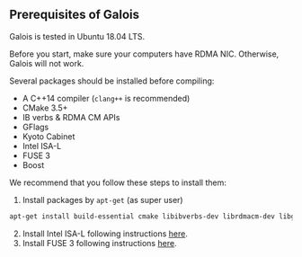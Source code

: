 ## Prerequisites of Galois

Galois is tested in Ubuntu 18.04 LTS.

Before you start, make sure your computers have RDMA NIC. Otherwise, Galois will not work.

Several packages should be installed before compiling:

* A C++14 compiler (`clang++` is recommended)
* CMake 3.5+
* IB verbs & RDMA CM APIs
* GFlags
* Kyoto Cabinet
* Intel ISA-L
* FUSE 3
* Boost

We recommend that you follow these steps to install them:

1. Install packages by `apt-get` (as super user)

```sh
apt-get install build-essential cmake libibverbs-dev librdmacm-dev libgoogle-glog-dev libgoogle-perftools-dev libgflags-dev libboost-all-dev libkyotocabinet-dev
```

2. Install Intel ISA-L following instructions [here](https://github.com/intel/isa-l).
3. Install FUSE 3 following instructions [here](https://github.com/libfuse/libfuse).
